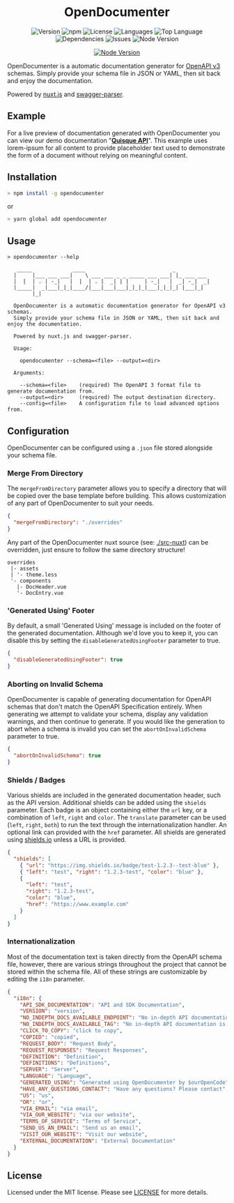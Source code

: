 <h1 align="center">OpenDocumenter</h1>

<p align="center">
  <img alt="Version" src="https://img.shields.io/github/package-json/v/ouropencode/OpenDocumenter" />
  <img alt="npm" src="https://img.shields.io/npm/v/opendocumenter" />
  <img alt="License" src="https://img.shields.io/github/license/ouropencode/OpenDocumenter" />
  <img alt="Languages" src="https://img.shields.io/github/languages/count/ouropencode/OpenDocumenter" />
  <img alt="Top Language" src="https://img.shields.io/github/languages/top/ouropencode/OpenDocumenter" />
  <img alt="Dependencies" src="https://img.shields.io/librariesio/release/npm/opendocumenter" />
  <img alt="Issues" src="https://img.shields.io/github/issues/ouropencode/OpenDocumenter" />
  <img alt="Node Version" src="https://img.shields.io/node/v/opendocumenter" />
</p>

<p align="center">
  <a href="https://ouropencode.github.io/OpenDocumenter/" target="_blank">
    <img alt="Node Version" src="https://raw.githubusercontent.com/ouropencode/OpenDocumenter/master/example/example.gif" />
  </a>
</p>

OpenDocumenter is a automatic documentation generator for [OpenAPI v3](https://github.com/OAI/OpenAPI-Specification/blob/master/versions/3.0.0.md) schemas. Simply provide your schema file in JSON or YAML, then sit back and enjoy the documentation.

Powered by [nuxt.js](https://nuxtjs.org/https://nuxtjs.org/) and [swagger-parser](https://github.com/swagger-api/swagger-parser).

## Example
For a live preview of documentation generated with OpenDocumenter you can view our demo documentation "**[Quisque API](https://ouropencode.github.io/OpenDocumenter/)**". This example uses lorem-ipsum for all content to provide placeholder text used to demonstrate the form of a document without relying on meaningful content.

## Installation

```bash
> npm install -g opendocumenter
```
or
```bash
> yarn global add opendocumenter
```

## Usage
```
> opendocumenter --help

   _____             ____                            _
  |     |___ ___ ___|    \ ___ ___ _ _ _____ ___ ___| |_ ___ ___
  |  |  | . | -_|   |  |  | . |  _| | |     | -_|   |  _| -_|  _|
  |_____|  _|___|_|_|____/|___|___|___|_|_|_|___|_|_|_| |___|_|
        |_|                                                                      

  OpenDocumenter is a automatic documentation generator for OpenAPI v3 schemas.
  Simply provide your schema file in JSON or YAML, then sit back and enjoy the documentation.

  Powered by nuxt.js and swagger-parser.

  Usage:

    opendocumenter --schema=<file> --output=<dir>

  Arguments:

    --schema=<file>    (required) The OpenAPI 3 format file to generate documentation from.
    --output=<dir>     (required) The output destination directory.
    --config=<file>    A configuration file to load advanced options from.
```

## Configuration
OpenDocumenter can be configured using a `.json` file stored alongside your schema file.

### Merge From Directory
The `mergeFromDirectory` parameter allows you to specify a directory that will be copied over the base template before building. This allows customization of any part of OpenDocumenter to suit your needs.

```json
{
  "mergeFromDirectory": "./overrides"
}
```

Any part of the OpenDocumenter nuxt source (see: [./src-nuxt](./src-nuxt)) can be overridden, just ensure to follow the same directory structure!
```
overrides
 |- assets
 | '- theme.less
 '- components
   |- DocHeader.vue
   '- DocEntry.vue
```

### 'Generated Using' Footer
By default, a small 'Generated Using' message is included on the footer of the generated documentation. Although we'd love you to keep it, you can disable this by setting the `disableGeneratedUsingFooter` parameter to true.

```json
{
  "disableGeneratedUsingFooter": true
}
```

### Aborting on Invalid Schema
OpenDocumenter is capable of generating documentation for OpenAPI schemas that don't match the OpenAPI Specification entirely. When generating we attempt to validate your schema, display any validation warnings, and then continue to generate. If you would like the generation to abort when a schema is invalid you can set the `abortOnInvalidSchema` parameter to true.

```json
{
  "abortOnInvalidSchema": true
}
```

### Shields / Badges
Various shields are included in the generated documentation header, such as the API version. Additional shields can be added using the `shields` parameter. Each badge is an object containing either the `url` key, or a combination of `left`, `right` and `color`. The `translate` parameter can be used (`left`, `right`, `both`) to run the text through the internationalization handler. An optional link can provided with the `href` parameter. All shields are generated using [shields.io](https://shields.io) unless a URL is provided.

```json
{
  "shields": [
    { "url": "https://img.shields.io/badge/test-1.2.3--test-blue" },
    { "left": "test", "right": "1.2.3-test", "color": "blue" },
    {
      "left": "test",
      "right": "1.2.3-test",
      "color": "blue",
      "href": "https://www.example.com"
    }
  ]
}
```

### Internationalization
Most of the documentation text is taken directly from the OpenAPI schema file, however, there are various strings throughout the project that cannot be stored within the schema file. All of these strings are customizable by editing the `i18n` parameter.
```json
{
  "i18n": {
    "API_SDK_DOCUMENTATION": "API and SDK Documentation",
    "VERSION": "version",
    "NO_INDEPTH_DOCS_AVAILABLE_ENDPOINT": "No in-depth API documentation is available for this endpoint.",
    "NO_INDEPTH_DOCS_AVAILABLE_TAG": "No in-depth API documentation is available for this section.",
    "CLICK_TO_COPY": "click to copy",
    "COPIED": "copied",
    "REQUEST_BODY": "Request Body",
    "REQUEST_RESPONSES": "Request Responses",
    "DEFINITION": "Definition",
    "DEFINITIONS": "Definitions",
    "SERVER": "Server",
    "LANGUAGE": "Language",
    "GENERATED_USING": "Generated using OpenDocumenter by $ourOpenCode",
    "HAVE_ANY_QUESTIONS_CONTACT": "Have any questions? Please contact",
    "US": "us",
    "OR": "or",
    "VIA_EMAIL": "via email",
    "VIA_OUR_WEBSITE": "via our website",
    "TERMS_OF_SERVICE": "Terms of Service",
    "SEND_US_AN_EMAIL": "Send us an email",
    "VISIT_OUR_WEBSITE": "Visit our website",
    "EXTERNAL_DOCUMENTATION": "External Documentation"
  }
}
```

## License
Licensed under the MIT license. Please see [LICENSE](LICENSE) for more details.
